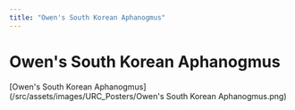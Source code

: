 ```yaml
---
title: "Owen's South Korean Aphanogmus"
---
```


# Owen's South Korean Aphanogmus

[Owen's South Korean Aphanogmus](/src/assets/images/URC_Posters/Owen's South Korean Aphanogmus.png)

